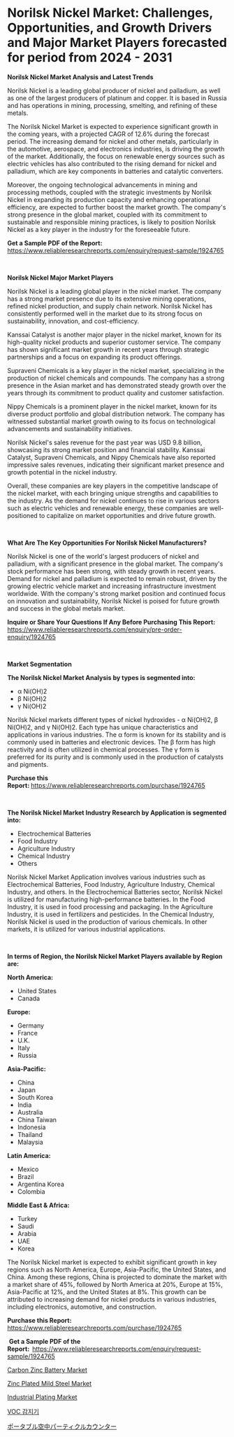 <p><h1>Norilsk Nickel Market: Challenges, Opportunities, and Growth Drivers and Major Market Players forecasted for period from 2024 - 2031</h1></p><p><strong>Norilsk Nickel Market Analysis and Latest Trends</strong></p>
<p><p>Norilsk Nickel is a leading global producer of nickel and palladium, as well as one of the largest producers of platinum and copper. It is based in Russia and has operations in mining, processing, smelting, and refining of these metals.</p><p>The Norilsk Nickel Market is expected to experience significant growth in the coming years, with a projected CAGR of 12.6% during the forecast period. The increasing demand for nickel and other metals, particularly in the automotive, aerospace, and electronics industries, is driving the growth of the market. Additionally, the focus on renewable energy sources such as electric vehicles has also contributed to the rising demand for nickel and palladium, which are key components in batteries and catalytic converters.</p><p>Moreover, the ongoing technological advancements in mining and processing methods, coupled with the strategic investments by Norilsk Nickel in expanding its production capacity and enhancing operational efficiency, are expected to further boost the market growth. The company's strong presence in the global market, coupled with its commitment to sustainable and responsible mining practices, is likely to position Norilsk Nickel as a key player in the industry for the foreseeable future.</p></p>
<p><strong>Get a Sample PDF of the Report:&nbsp;</strong> <a href="https://www.reliableresearchreports.com/enquiry/request-sample/1924765">https://www.reliableresearchreports.com/enquiry/request-sample/1924765</a></p>
<p>&nbsp;</p>
<p><strong>Norilsk Nickel Major Market Players</strong></p>
<p><p>Norilsk Nickel is a leading global player in the nickel market. The company has a strong market presence due to its extensive mining operations, refined nickel production, and supply chain network. Norilsk Nickel has consistently performed well in the market due to its strong focus on sustainability, innovation, and cost-efficiency.</p><p>Kanssai Catalyst is another major player in the nickel market, known for its high-quality nickel products and superior customer service. The company has shown significant market growth in recent years through strategic partnerships and a focus on expanding its product offerings.</p><p>Supraveni Chemicals is a key player in the nickel market, specializing in the production of nickel chemicals and compounds. The company has a strong presence in the Asian market and has demonstrated steady growth over the years through its commitment to product quality and customer satisfaction.</p><p>Nippy Chemicals is a prominent player in the nickel market, known for its diverse product portfolio and global distribution network. The company has witnessed substantial market growth owing to its focus on technological advancements and sustainability initiatives.</p><p>Norilsk Nickel's sales revenue for the past year was USD 9.8 billion, showcasing its strong market position and financial stability. Kanssai Catalyst, Supraveni Chemicals, and Nippy Chemicals have also reported impressive sales revenues, indicating their significant market presence and growth potential in the nickel industry.</p><p>Overall, these companies are key players in the competitive landscape of the nickel market, with each bringing unique strengths and capabilities to the industry. As the demand for nickel continues to rise in various sectors such as electric vehicles and renewable energy, these companies are well-positioned to capitalize on market opportunities and drive future growth.</p></p>
<p>&nbsp;</p>
<p><strong>What Are The Key Opportunities For Norilsk Nickel Manufacturers?</strong></p>
<p><p>Norilsk Nickel is one of the world's largest producers of nickel and palladium, with a significant presence in the global market. The company's stock performance has been strong, with steady growth in recent years. Demand for nickel and palladium is expected to remain robust, driven by the growing electric vehicle market and increasing infrastructure investment worldwide. With the company's strong market position and continued focus on innovation and sustainability, Norilsk Nickel is poised for future growth and success in the global metals market.</p></p>
<p><strong>Inquire or Share Your Questions If Any Before Purchasing This Report:</strong> <a href="https://www.reliableresearchreports.com/enquiry/pre-order-enquiry/1924765">https://www.reliableresearchreports.com/enquiry/pre-order-enquiry/1924765</a></p>
<p>&nbsp;</p>
<p><strong>Market Segmentation</strong></p>
<p><strong>The Norilsk Nickel Market Analysis by types is segmented into:</strong></p>
<p><ul><li>α Ni(OH)2</li><li>β Ni(OH)2</li><li>γ Ni(OH)2</li></ul></p>
<p><p>Norilsk Nickel markets different types of nickel hydroxides - α Ni(OH)2, β Ni(OH)2, and γ Ni(OH)2. Each type has unique characteristics and applications in various industries. The α form is known for its stability and is commonly used in batteries and electronic devices. The β form has high reactivity and is often utilized in chemical processes. The γ form is preferred for its purity and is commonly used in the production of catalysts and pigments.</p></p>
<p><strong>Purchase this Report:&nbsp;</strong><a href="https://www.reliableresearchreports.com/purchase/1924765">https://www.reliableresearchreports.com/purchase/1924765</a></p>
<p>&nbsp;</p>
<p><strong>The Norilsk Nickel Market Industry Research by Application is segmented into:</strong></p>
<p><ul><li>Electrochemical Batteries</li><li>Food Industry</li><li>Agriculture Industry</li><li>Chemical Industry</li><li>Others</li></ul></p>
<p><p>Norilsk Nickel Market Application involves various industries such as Electrochemical Batteries, Food Industry, Agriculture Industry, Chemical Industry, and others. In the Electrochemical Batteries sector, Norilsk Nickel is utilized for manufacturing high-performance batteries. In the Food Industry, it is used in food processing and packaging. In the Agriculture Industry, it is used in fertilizers and pesticides. In the Chemical Industry, Norilsk Nickel is used in the production of various chemicals. In other markets, it is utilized for various industrial applications.</p></p>
<p>&nbsp;</p>
<p><strong>In terms of Region, the Norilsk Nickel Market Players available by Region are:</strong></p>
<p>
    <p> <strong> North America: </strong>
        <ul>
            <li>United States</li>
            <li>Canada</li>
        </ul>
        </p> 
    <p> <strong> Europe: </strong>
        <ul>
            <li>Germany</li>
            <li>France</li>
            <li>U.K.</li>
            <li>Italy</li>
            <li>Russia</li>
        </ul>
        </p> 
    <p> <strong> Asia-Pacific: </strong>
        <ul>
            <li>China</li>
            <li>Japan</li>
            <li>South Korea</li>
            <li>India</li>
            <li>Australia</li>
            <li>China Taiwan</li>
            <li>Indonesia</li>
            <li>Thailand</li>
            <li>Malaysia</li>
        </ul>
        </p> 
    <p> <strong> Latin America: </strong>
        <ul>
            <li>Mexico</li>
            <li>Brazil</li>
            <li>Argentina Korea</li>
            <li>Colombia</li>
        </ul>
        </p> 
    <p> <strong> Middle East & Africa: </strong>
        <ul>
            <li>Turkey</li>
            <li>Saudi</li>
            <li>Arabia</li>
            <li>UAE</li>
            <li>Korea</li>
        </ul>
    </p>
    </p>
<p><p>The Norilsk Nickel market is expected to exhibit significant growth in key regions such as North America, Europe, Asia-Pacific, the United States, and China. Among these regions, China is projected to dominate the market with a market share of 45%, followed by North America at 20%, Europe at 15%, Asia-Pacific at 12%, and the United States at 8%. This growth can be attributed to increasing demand for nickel products in various industries, including electronics, automotive, and construction.</p></p>
<p><strong>Purchase this Report: </strong><a href="https://www.reliableresearchreports.com/purchase/1924765">https://www.reliableresearchreports.com/purchase/1924765</a></p>
<p>&nbsp;<strong>Get a Sample PDF of the Report:&nbsp;&nbsp;</strong><a href="https://www.reliableresearchreports.com/enquiry/request-sample/1924765">https://www.reliableresearchreports.com/enquiry/request-sample/1924765</a></p>
<p><strong></strong></p>
<p><p><a href="https://five-trouble-98a.notion.site/Carbon-Zinc-Battery-Market-Analysis-Examines-its-Scope-on-Growth-Opportunities-and-Forecasted-Trend-42ab585a7656489d96de55a9bd2b6d68">Carbon Zinc Battery Market</a></p><p><a href="https://view.publitas.com/reportprime-1/zinc-plated-mild-steel-market-growth-market-trends-covid-19-impact-and-forecasts-for-period-from-2024-2031/">Zinc Plated Mild Steel Market</a></p><p><a href="https://view.publitas.com/reportprime-1/decoding-the-industrial-plating-market-a-deep-dive-into-the-latest-market-trends-market-segmentation-and-competitive-analysis/">Industrial Plating Market</a></p><p><a href="https://medium.com/@feltonfay2023/voc-%EA%B0%90%EC%A7%80%EA%B8%B0-%EC%8B%9C%EC%9E%A5-%EC%A0%84%EB%A7%9D-%EC%82%B0%EC%97%85-%EA%B0%9C%EC%9A%94-%EB%B0%8F-%EC%98%88%EC%B8%A1-2024%EB%85%84%EB%B6%80%ED%84%B0-2031%EB%85%84%EA%B9%8C%EC%A7%80-7f32887a8a0c">VOC 감지기</a></p><p><a href="https://medium.com/@js15987/%E6%90%BA%E5%B8%AF%E7%94%A8%E7%A9%BA%E4%B8%AD%E7%B2%92%E5%AD%90%E3%82%AB%E3%82%A6%E3%83%B3%E3%82%BF%E3%83%BC%E5%B8%82%E5%A0%B4%E5%B1%95%E6%9C%9B-%E6%A5%AD%E7%95%8C%E6%A6%82%E8%A6%81%E3%81%A8%E4%BA%88%E6%B8%AC-2024%E5%B9%B4%E3%81%8B%E3%82%892031%E5%B9%B4%E3%81%BE%E3%81%A7-8b9ef4e6e99f">ポータブル空中パーティクルカウンター</a></p></p>
